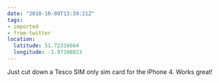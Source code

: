 ```yaml
---
date: "2010-10-09T13:39:21Z"
tags:
- imported
- from-twitter
location:
  latitude: 51.72316664
  longitude: -1.97108823
---
```

Just cut down a Tesco SIM only sim card for the iPhone 4. Works great!
